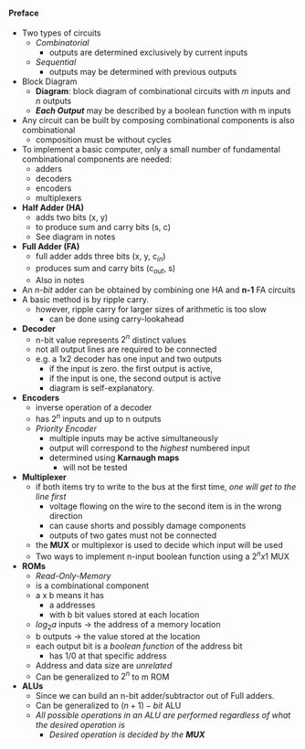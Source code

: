 #### Preface
- Two types of circuits
	- *Combinatorial*
		- outputs are determined exclusively by current inputs
	- *Sequential*
		- outputs may be determined with previous outputs
- Block Diagram
	- **Diagram**: block diagram of combinational circuits with *m* inputs and *n* outputs
	- ***Each Output*** may be described by a boolean function with m inputs
- Any circuit can be built by composing combinational components is also combinational
	- composition must be without cycles
- To implement a basic computer, only a small number of fundamental combinational components are needed:
	- adders
	- decoders
	- encoders
	- multiplexers
- **Half Adder (HA)**
	- adds two bits (x, y)
	- to produce sum and carry bits (s, c)
	- See diagram in notes
- **Full Adder (FA)**
	- full adder adds three bits (x, y, c$_{in}$)
	- produces sum and carry bits (c$_{out}$, s)
	- Also in notes
- An *n-bit* adder can be obtained by combining one HA and **n-1** FA circuits
- A basic method is by ripple carry.
	- however, ripple carry for larger sizes of arithmetic is too slow
		- can be done using carry-lookahead
- **Decoder**
	- n-bit value represents $2^n$ distinct values
	- not all output lines are required to be connected
	- e.g. a 1x2 decoder has one input and two outputs
		- if the input is zero. the first output is active,
		- if the input is one, the second output is active
		- diagram is self-explanatory.
- **Encoders**
	- inverse operation of a decoder
	- has $2^n$ inputs and up to n outputs
	- *Priority Encoder*
		- multiple inputs may be active simultaneously
		- output will correspond to the *highest* numbered input
		- determined using **Karnaugh maps**
			- will not be tested
- **Multiplexer**
	- if both items try to write to the bus at the first time, *one will get to the line first*
		- voltage flowing on the wire to the second item is in the wrong direction
		- can cause shorts and possibly damage components
		- outputs of two gates must not be connected
	- the **MUX** or multiplexor is used to decide which input will be used
	- Two ways to implement n-input boolean function using a $2^n x 1$ MUX
- **ROMs**
	- *Read-Only-Memory*
	- is a combinational component
	- a x b means it has
		- a addresses
		- with b bit values stored at each location
	- $log_2a$ inputs -> the address of a memory location
	- b outputs   -> the value stored at the location
	- each output bit is a *boolean function* of the address bit
		- has 1/0 at that specific address
	- Address and data size are *unrelated*
	- Can be generalized to $2^n$ to m ROM 
- **ALUs**
	- Since we can build an n-bit adder/subtractor out of Full adders.
	- Can be generalized to $(n+1)-bit$ ALU
	- *All possible operations in an ALU are performed regardless of what the desired operation is*
		- *Desired operation is decided by the **MUX***
